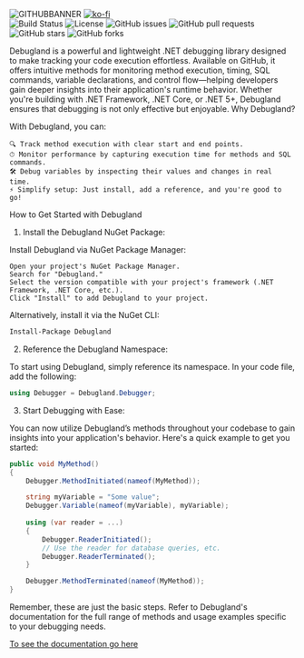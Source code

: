 
![GITHUBBANNER](https://github.com/Abarbesgaard/Debugland/assets/11796684/08ffb432-8eba-4236-976b-9110a2d06242)
[![ko-fi](https://ko-fi.com/img/githubbutton_sm.svg)](https://ko-fi.com/Z8Z51HUTZ)\
![Build Status](https://github.com/Abarbesgaard/Debugland/actions/workflows/Test.yml/badge.svg)
![License](https://img.shields.io/github/license/Abarbesgaard/Debugland)
![GitHub issues](https://img.shields.io/github/issues/Abarbesgaard/Debugland)
![GitHub pull requests](https://img.shields.io/github/issues-pr/Abarbesgaard/Debugland)
![GitHub stars](https://img.shields.io/github/stars/Abarbesgaard/Debugland)
![GitHub forks](https://img.shields.io/github/forks/Abarbesgaard/Debugland)

Debugland is a powerful and lightweight .NET debugging library designed to make tracking your code execution effortless. Available on GitHub, it offers intuitive methods for monitoring method execution, timing, SQL commands, variable declarations, and control flow—helping developers gain deeper insights into their application's runtime behavior. Whether you're building with .NET Framework, .NET Core, or .NET 5+, Debugland ensures that debugging is not only effective but enjoyable.
Why Debugland?

With Debugland, you can:

    🔍 Track method execution with clear start and end points.
    ⏱ Monitor performance by capturing execution time for methods and SQL commands.
    🛠 Debug variables by inspecting their values and changes in real time.
    ⚡ Simplify setup: Just install, add a reference, and you're good to go!

How to Get Started with Debugland
1. Install the Debugland NuGet Package:

Install Debugland via NuGet Package Manager:

    Open your project's NuGet Package Manager.
    Search for "Debugland."
    Select the version compatible with your project's framework (.NET Framework, .NET Core, etc.).
    Click "Install" to add Debugland to your project.

Alternatively, install it via the NuGet CLI:
```bash
Install-Package Debugland
```
2. Reference the Debugland Namespace:

To start using Debugland, simply reference its namespace. In your code file, add the following:
```csharp
using Debugger = Debugland.Debugger;
```
3. Start Debugging with Ease:

You can now utilize Debugland’s methods throughout your codebase to gain insights into your application's behavior. Here's a quick example to get you started:
```csharp
public void MyMethod()
{
    Debugger.MethodInitiated(nameof(MyMethod));

    string myVariable = "Some value";
    Debugger.Variable(nameof(myVariable), myVariable);
    
    using (var reader = ...)
    {
        Debugger.ReaderInitiated();
        // Use the reader for database queries, etc.
        Debugger.ReaderTerminated();
    }

    Debugger.MethodTerminated(nameof(MyMethod));
}
```
Remember, these are just the basic steps. Refer to Debugland's documentation for the full range of methods and usage examples specific to your debugging needs.

[To see the documentation go here](https://abarbesgaard.github.io/Debugland/index.html)
